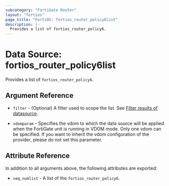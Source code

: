```yaml
---
subcategory: "FortiGate Router"
layout: "fortios"
page_title: "FortiOS: fortios_router_policy6list"
description: |-
  Provides a list of fortios_router_policy6.
---
```


# Data Source: fortios_router_policy6list
Provides a list of `fortios_router_policy6`.

## Argument Reference

* `filter` - (Optional) A filter used to scope the list. See [Filter results of datasource](https://registry.terraform.io/providers/fortinetdev/fortios/latest/docs/guides/fgt_filter).

* `vdomparam` - Specifies the vdom to which the data source will be applied when the FortiGate unit is running in VDOM mode. Only one vdom can be specified. If you want to inherit the vdom configuration of the provider, please do not set this parameter.

## Attribute Reference

In addition to all arguments above, the following attributes are exported:

* `seq_numlist` -  A list of the `fortios_router_policy6`.
